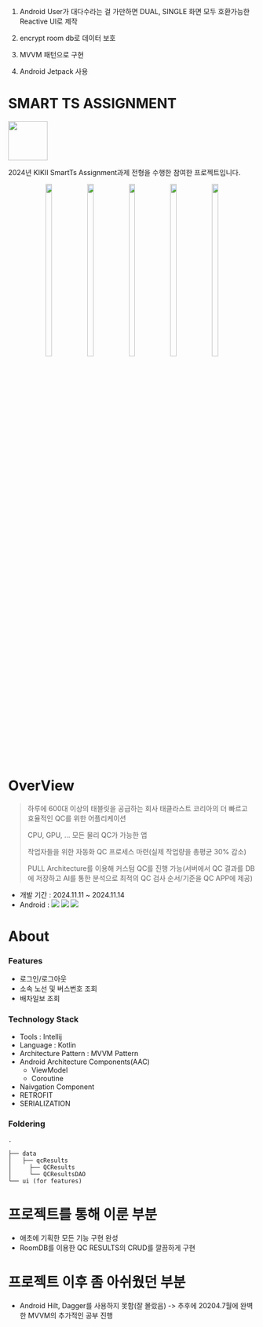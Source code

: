 


1. Android User가 대다수라는 걸 가만하면 DUAL, SINGLE 화면 모두 호환가능한 Reactive UI로 제작

2. encrypt room db로 데이터 보호

3. MVVM 패턴으로 구현

4. Android Jetpack 사용


# SMART TS ASSIGNMENT

<img width="80" src="https://github.com/user-attachments/assets/0ecf41cc-5c0f-426a-852c-bcaf78bfffd9">

2024년 KIKII SmartTs Assignment과제 전형을 수행한 참여한 프로젝트입니다.

<p align="center">
<img src="https://github.com/user-attachments/assets/28068e34-a0d6-47fb-a16f-6bc74d5c7d21" width="16%" height="30%">
<img src="https://github.com/user-attachments/assets/95ed5b3e-40ef-4310-b5b4-cffde848321f" width="16%" height="30%">
<img src="https://github.com/user-attachments/assets/d48cfc92-c9db-4224-b7a2-e2196e05cef0" width="16%" height="30%">
<img src="https://github.com/user-attachments/assets/d02394c1-ec24-47a0-9e2c-d020700e1570" width="16%" height="30%">
<img src="https://github.com/user-attachments/assets/ae6cb789-5cc4-407d-aae5-f6c794b81a07" width="16%" height="30%">
</p>


# OverView
> 하루에 600대 이상의 태블릿을 공급하는 회사 태클라스트 코리아의 더 빠르고 효율적인 QC를 위한 어플리케이션
>
> CPU, GPU, ... 모든 물리 QC가 가능한 앱
>
> 작업자들을 위한 자동화 QC 프로세스 마련(실제 작업량을 총평균 30% 감소)
>
> PULL Architecture를 이용해 커스텀 QC를 진행 가능(서버에서 QC 결과를 DB에 저장하고 AI를 통한 분석으로 최적의 QC 검사 순서/기준을 QC APP에 제공)

- 개발 기간 : 2024.11.11 ~ 2024.11.14
- Android : <img src="https://img.shields.io/badge/Android-3DDC84?style=for-the-badge&logo=Android&logoColor=white"> <img src="https://img.shields.io/badge/Kotlin-7F52FF?style=for-the-badge&logo=Kotlin&logoColor=white"> <img src="https://img.shields.io/badge/Jetpack%20Compose-4285F4?style=for-the-badge&logo=Jetpack%20Compose&logoColor=white">

# About

### Features
- 로그인/로그아웃
- 소속 노선 및 버스번호 조회
- 배차일보 조회

### Technology Stack
- Tools : Intellij
- Language : Kotlin
- Architecture Pattern : MVVM Pattern
- Android Architecture Components(AAC)
    - ViewModel
    - Coroutine
- Naivgation Component
- RETROFIT
- SERIALIZATION

### Foldering
```
.

├── data
│   ├── qcResults
│     ├── QCResults
│     └── QCResultsDAO
└── ui (for features)
```

# 프로젝트를 통해 이룬 부분
- 애초에 기획한 모든 기능 구현 완성
- RoomDB를 이용한 QC RESULTS의 CRUD를 깔끔하게 구현


# 프로젝트 이후 좀 아쉬웠던 부분
- Android Hilt, Dagger를 사용하지 못함(잘 몰랐음) -> 추후에 20204.7월에 완벽한 MVVM의 추가적인 공부 진행
